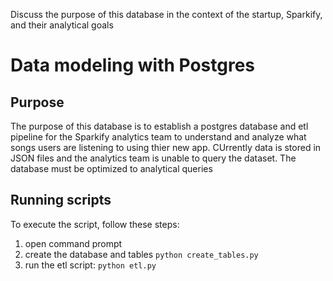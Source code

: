Discuss the purpose of this database in the context of the startup, Sparkify, and their analytical goals
# Data modeling with Postgres
## Purpose
The purpose of this database  is to establish a postgres database and etl pipeline for the Sparkify analytics team to understand and analyze what songs users are listening to using thier new app.  CUrrently data is stored in JSON files and the analytics team is unable to query the dataset. The database must be optimized to analytical queries

## Running scripts
To execute the script, follow these steps:
1. open command prompt
2. create the database and tables
    `python create_tables.py`
3. run the etl script:
    `python etl.py`
